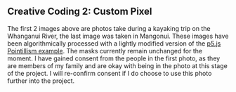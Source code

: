 ## Creative Coding 2: Custom Pixel

The first 2 images above are photos take during a kayaking trip on the Whanganui River, the last image was taken in Mangonui. These images have been algorithmically processed with a lightly modified version of the [p5.js Pointillism example](https://p5js.org/examples/image-pointillism.html). The masks currently remain unchanged for the moment. I have gained consent from the people in the first photo, as they are members of my family and are okay with being in the photo at this stage of the project. I will re-confirm consent if I do choose to use this photo further into the project.

